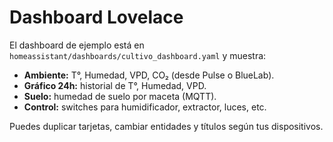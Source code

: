 # Dashboard Lovelace

El dashboard de ejemplo está en `homeassistant/dashboards/cultivo_dashboard.yaml` y muestra:
- **Ambiente:** T°, Humedad, VPD, CO₂ (desde Pulse o BlueLab).
- **Gráfico 24h:** historial de T°, Humedad, VPD.
- **Suelo:** humedad de suelo por maceta (MQTT).
- **Control:** switches para humidificador, extractor, luces, etc.

Puedes duplicar tarjetas, cambiar entidades y títulos según tus dispositivos.
